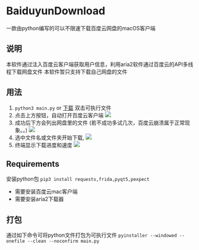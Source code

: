 # BaiduyunDownload
一款由python编写的可以不限速下载百度云网盘的macOS客户端

## 说明
本软件通过注入百度云客户端获取用户信息，利用aria2软件通过百度云的API多线程下载网盘文件
本软件暂只支持下载自己网盘的文件

## 用法
1. `python3 main.py` or [下载](https://github.com/lyp741/BaiduyunDownload/releases/download/1.0/BaiduDownload-v1.0.zip)
双击可执行文件
2. 点击上方按钮，自动打开百度云客户端
![](https://github.com/lyp741/BaiduyunDownload/raw/master/imgs/open.png)
3. 成功后下方会列出网盘里的文件 (若不成功多试几次，百度云崩溃属于正常现象。。)
![](https://github.com/lyp741/BaiduyunDownload/raw/master/imgs/load.png)
4. 选中文件名或文件夹开始下载,
![](https://github.com/lyp741/BaiduyunDownload/raw/master/imgs/download.png)
5. 终端显示下载进度和速度
![](https://github.com/lyp741/BaiduyunDownload/raw/master/imgs/speed.png)
## Requirements
安装python包
`pip3 install requests,frida,pyqt5,pexpect`

- 需要安装百度云mac客户端
- 需要安装aria2下载器

## 打包
通过如下命令可将python文件打包为可执行文件
`pyinstaller --windowed --onefile --clean --noconfirm main.py`